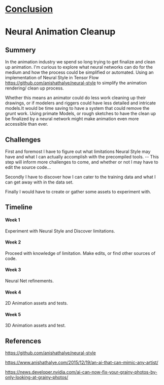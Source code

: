 
# [Conclusion](https://github.com/Dzampathas/NerualAnimation/blob/master/Conclusion.md)


# Neural Animation Cleanup

## Summery

  In the animation industry we spend so long trying to get finalize and clean up animation. I'm curious to explore what neural networks can do for the medium and how the process could be simplified or automated. Using an implementation of Neural Style in Tensor Flow https://github.com/anishathalye/neural-style to simplify the animation rendering/ clean up process. 
  
  Whether this means an animator could do less work cleaning up their drawings, or if modelers and riggers could have less detailed and intricate models.It would be time saving to have a system that could remove the grunt work. Using primate Models, or rough sketches to have the clean up be finalized by a neural network might make animation even more accessible than ever.


## Challenges

  First and foremost I have to figure out what limitations Neural Style may have and what I can actually accomplish with the precompiled tools. -- This step will inform more challenges to come, and whether or not I may have to edit the source code...
  
  Secondly I have to discover how I can cater to the training data and what I can get away with in the data set.
  
  Finally I would have to create or gather some assets to experiment with.
  
## Timeline

#### Week 1
  Experiment with Neural Style and Discover limitations.
#### Week 2
  Proceed with knowledge of limitation. Make edits, or find other sources of code.
#### Week 3
  Neural Net refinements. 
#### Week 4
  2D Animation assets and tests.
#### Week 5
  3D Animation assets and test.
## References


https://github.com/anishathalye/neural-style 

https://www.anishathalye.com/2015/12/19/an-ai-that-can-mimic-any-artist/ 

https://news.developer.nvidia.com/ai-can-now-fix-your-grainy-photos-by-only-looking-at-grainy-photos/ 

